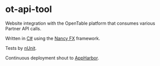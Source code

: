 ot-api-tool
===========

Website integration with the OpenTable platform that consumes various Partner API calls.

Written in <a href="http://msdn.microsoft.com/en-gb/library/aa288436(v=vs.71).aspx">C#</a> using the <a href="http://nancyfx.org/">Nancy FX</a> framework.

Tests by <a href="http://www.nunit.org/">nUnit</a>.

Continuous deployment shout to <a href="https://appharbor.com/">AppHarbor<a/>. 